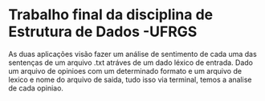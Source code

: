 # Trabalho final da disciplina de Estrutura de Dados -UFRGS
As duas aplicações visão fazer um análise de sentimento de cada uma das sentenças de um arquivo .txt atráves de um dado léxico de entrada.
Dado um arquivo de opinioes com um determinado formato e um arquivo de lexico e nome do arquivo de saida, tudo isso via terminal, temos
a analise de cada opiniao.
